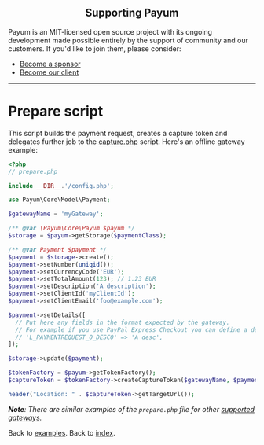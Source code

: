 <h2 align="center">Supporting Payum</h2>

Payum is an MIT-licensed open source project with its ongoing development made possible entirely by the support of community and our customers. If you'd like to join them, please consider:

- [Become a sponsor](https://www.patreon.com/makasim)
- [Become our client](http://forma-pro.com/)

---

# Prepare script

This script builds the payment request, creates a capture token and delegates further job to the [capture.php](capture-script.md) script.
Here's an offline gateway example:

```php
<?php
// prepare.php

include __DIR__.'/config.php';

use Payum\Core\Model\Payment;

$gatewayName = 'myGateway';

/** @var \Payum\Core\Payum $payum */
$storage = $payum->getStorage($paymentClass);

/** @var Payment $payment */
$payment = $storage->create();
$payment->setNumber(uniqid());
$payment->setCurrencyCode('EUR');
$payment->setTotalAmount(123); // 1.23 EUR
$payment->setDescription('A description');
$payment->setClientId('myClientId');
$payment->setClientEmail('foo@example.com');

$payment->setDetails([
  // Put here any fields in the format expected by the gateway.
  // For example if you use PayPal Express Checkout you can define a description of the first item:
  // 'L_PAYMENTREQUEST_0_DESC0' => 'A desc',
]);

$storage->update($payment);

$tokenFactory = $payum->getTokenFactory();
$captureToken = $tokenFactory->createCaptureToken($gatewayName, $payment, 'done.php');

header("Location: " . $captureToken->getTargetUrl());
```

_**Note**: There are similar examples of the `prepare.php` file for other [supported gateways](supported-gateways.md)._

Back to [examples](index.md).
Back to [index](../index.md).
